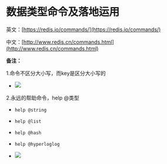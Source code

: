# 数据类型命令及落地运用

英文：[https://redis.io/commands/](https://redis.io/commands/)

中文：[http://www.redis.cn/commands.html](http://www.redis.cn/commands.html)

**备注：**

1.命令不区分大小写，而key是区分大小写的

- ![](images/11.key区分大小写.jpg)

2.永远的帮助命令，help @类型

- `help @string`

- `help @list`

- `help @hash`

- `help @hyperloglog`

- ![](images/12.help命令.jpg)




